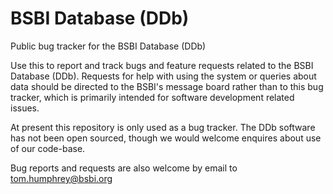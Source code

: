 # BSBI Database (DDb)
Public bug tracker for the BSBI Database (DDb)

Use this to report and track bugs and feature requests related to the BSBI Database (DDb).
Requests for help with using the system or queries about data should be directed to the BSBI's message board rather than to this bug tracker, which is primarily intended for software development related issues.

At present this repository is only used as a bug tracker. The DDb software has not been open sourced, though we would welcome enquires about use of our code-base.

Bug reports and requests are also welcome by email to tom.humphrey@bsbi.org
